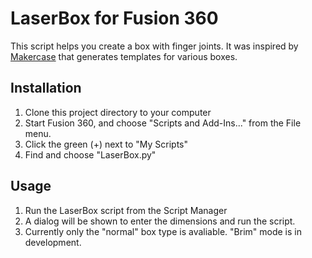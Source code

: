 # LaserBox for Fusion 360
 
This script helps you create a box with finger joints. 
It was inspired by [Makercase](https://www.makercase.com/#/) that generates templates for various boxes.

## Installation

1. Clone this project directory to your computer
2. Start Fusion 360, and choose "Scripts and Add-Ins..." from the File menu.
3. Click the green (+) next to "My Scripts"
4. Find and choose "LaserBox.py"

## Usage

1. Run the LaserBox script from the Script Manager
2. A dialog will be shown to enter the dimensions and run the script.
3. Currently only the "normal" box type is avaliable. "Brim" mode is in development.
